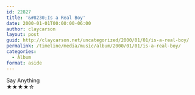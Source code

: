 ```yaml
---
id: 22827
title: '&#8230;Is a Real Boy'
date: 2000-01-01T00:00:00-06:00
author: claycarson
layout: post
guid: http://claycarson.net/uncategorized/2000/01/01/is-a-real-boy/
permalink: /timeline/media/music/album/2000/01/01/is-a-real-boy/
categories:
  - Album
format: aside
---
```

<div class="media-details"></div>

<div class="media-creator">Say Anything</div>

<div class="media-rating">★★★★☆</div>